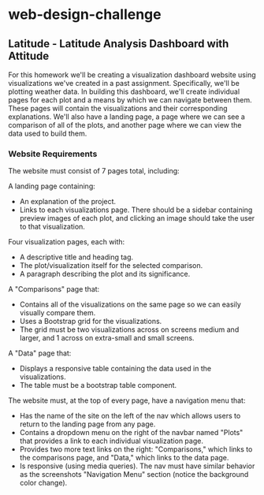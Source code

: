# web-design-challenge

## Latitude - Latitude Analysis Dashboard with Attitude
For this homework we'll be creating a visualization dashboard website using visualizations we've created in a past assignment. Specifically, we'll be plotting weather data.
In building this dashboard, we'll create individual pages for each plot and a means by which we can navigate between them. These pages will contain the visualizations and their corresponding explanations. We'll also have a landing page, a page where we can see a comparison of all of the plots, and another page where we can view the data used to build them.

### Website Requirements
The website must consist of 7 pages total, including:

A landing page containing:
- An explanation of the project.
- Links to each visualizations page. There should be a sidebar containing preview images of each plot, and clicking an image should take the user to that visualization.

Four visualization pages, each with:
- A descriptive title and heading tag.
- The plot/visualization itself for the selected comparison.
- A paragraph describing the plot and its significance.


A "Comparisons" page that:
- Contains all of the visualizations on the same page so we can easily visually compare them.
- Uses a Bootstrap grid for the visualizations.
- The grid must be two visualizations across on screens medium and larger, and 1 across on extra-small and small screens.

A "Data" page that:
- Displays a responsive table containing the data used in the visualizations.
- The table must be a bootstrap table component.



The website must, at the top of every page, have a navigation menu that:
- Has the name of the site on the left of the nav which allows users to return to the landing page from any page.
- Contains a dropdown menu on the right of the navbar named "Plots" that provides a link to each individual visualization page.
- Provides two more text links on the right: "Comparisons," which links to the comparisons page, and "Data," which links to the data page.
- Is responsive (using media queries). The nav must have similar behavior as the screenshots "Navigation Menu" section (notice the background color change).
